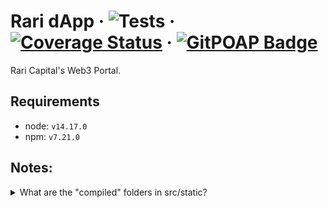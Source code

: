 # Rari dApp &middot; ![Tests](https://github.com/Rari-Capital/rari-dApp/workflows/Tests/badge.svg) &middot; [![Coverage Status](https://coveralls.io/repos/github/Rari-Capital/rari-dApp/badge.svg?branch=master)](https://coveralls.io/github/Rari-Capital/rari-dApp?branch=master) &middot; [![GitPOAP Badge](https://public-api.gitpoap.io/v1/repo/Rari-Capital/rari-dApp/badge)](https://www.gitpoap.io/gh/Rari-Capital/rari-dApp)

Rari Capital's Web3 Portal.

## Requirements

- node: `v14.17.0`
- npm: `v7.21.0`

## Notes:

<details>
  <summary>What are the "compiled" folders in src/static?</summary>
  
- The `src/static/compiled` folder has misc. files that are auto generated from scripts like: [rari-tokens-generator](https://github.com/Rari-Capital/rari-tokens-generator)
- You can generate these files using `npm install`.
- These files are gitignored so do not worry about trying to commit them!
 </details>
